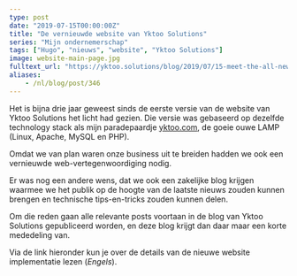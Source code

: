 ```yaml
---
type: post
date: "2019-07-15T00:00:00Z"
title: "De vernieuwde website van Yktoo Solutions"
series: "Mijn ondernemerschap"
tags: ["Hugo", "nieuws", "website", "Yktoo Solutions"]
image: website-main-page.jpg
fulltext_url: "https://yktoo.solutions/blog/2019/07/15-meet-the-all-new-yktoo-solutions-website/"
aliases:
    - /nl/blog/post/346
---
```


Het is bijna drie jaar geweest sinds de eerste versie van de website van Yktoo Solutions het licht had gezien. Die versie was gebaseerd op dezelfde technology stack als mijn paradepaardje [yktoo.com](https://yktoo.com/), de goeie ouwe LAMP (Linux, Apache, MySQL en PHP).

Omdat we van plan waren onze business uit te breiden hadden we ook een vernieuwde web-vertegenwoordiging nodig.

Er was nog een andere wens, dat we ook een zakelijke blog krijgen waarmee we het publik op de hoogte van de laatste nieuws zouden kunnen brengen en technische tips-en-tricks zouden kunnen delen.

Om die reden gaan alle relevante posts voortaan in de blog van Yktoo Solutions gepubliceerd worden, en deze blog krijgt dan daar maar een korte mededeling van.

Via de link hieronder kun je over de details van de nieuwe website implementatie lezen (*Engels*).
